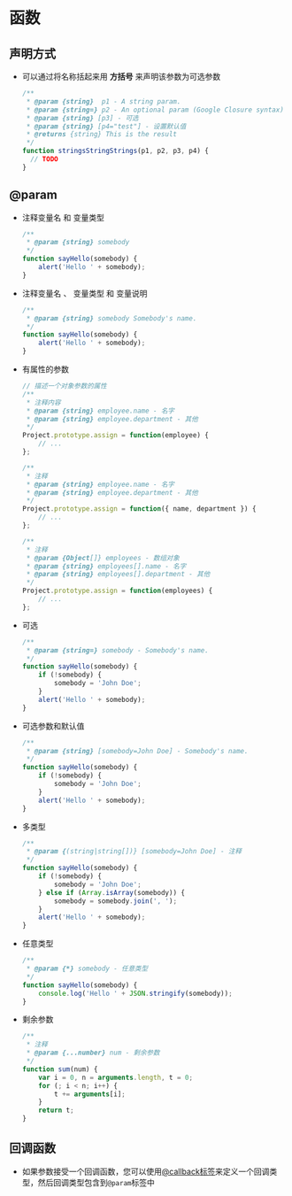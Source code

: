 # 函数

## 声明方式

+ 可以通过将名称括起来用 **方括号** 来声明该参数为可选参数

    ```js
    /**
     * @param {string}  p1 - A string param.
     * @param {string=} p2 - An optional param (Google Closure syntax)
     * @param {string} [p3] - 可选
     * @param {string} [p4="test"] - 设置默认值
     * @returns {string} This is the result
     */
    function stringsStringStrings(p1, p2, p3, p4) {
      // TODO
    }
    ```

## @param

+ 注释变量名 和 变量类型

    ```js
    /**
     * @param {string} somebody
     */
    function sayHello(somebody) {
        alert('Hello ' + somebody);
    }
    ```

+ 注释变量名 、 变量类型 和 变量说明

    ```js
    /**
     * @param {string} somebody Somebody's name.
     */
    function sayHello(somebody) {
        alert('Hello ' + somebody);
    }
    ```

+ 有属性的参数

    ```js
    // 描述一个对象参数的属性
    /**
     * 注释内容
     * @param {string} employee.name - 名字
     * @param {string} employee.department - 其他
     */
    Project.prototype.assign = function(employee) {
        // ...
    };

    ```

    ```js
    /**
     * 注释
     * @param {string} employee.name - 名字
     * @param {string} employee.department - 其他
     */
    Project.prototype.assign = function({ name, department }) {
        // ...
    };
    ```

    ```js
    /**
     * 注释
     * @param {Object[]} employees - 数组对象
     * @param {string} employees[].name - 名字
     * @param {string} employees[].department - 其他
     */
    Project.prototype.assign = function(employees) {
        // ...
    };
    ```

+ 可选

    ```js
    /**
     * @param {string=} somebody - Somebody's name.
     */
    function sayHello(somebody) {
        if (!somebody) {
            somebody = 'John Doe';
        }
        alert('Hello ' + somebody);
    }
    ```

+ 可选参数和默认值

    ```js
    /**
     * @param {string} [somebody=John Doe] - Somebody's name.
     */
    function sayHello(somebody) {
        if (!somebody) {
            somebody = 'John Doe';
        }
        alert('Hello ' + somebody);
    }
    ```

+ 多类型

    ```js
    /**
     * @param {(string|string[])} [somebody=John Doe] - 注释
     */
    function sayHello(somebody) {
        if (!somebody) {
            somebody = 'John Doe';
        } else if (Array.isArray(somebody)) {
            somebody = somebody.join(', ');
        }
        alert('Hello ' + somebody);
    }
    ```

+ 任意类型

    ```js
    /**
     * @param {*} somebody - 任意类型
     */
    function sayHello(somebody) {
        console.log('Hello ' + JSON.stringify(somebody));
    }
    ```

+ 剩余参数

    ```js
    /**
     * 注释
     * @param {...number} num - 剩余参数
     */
    function sum(num) {
        var i = 0, n = arguments.length, t = 0;
        for (; i < n; i++) {
            t += arguments[i];
        }
        return t;
    }
    ```

## 回调函数

+ 如果参数接受一个回调函数，您可以使用[@callback](https://jsdoc.zcopy.site/tags-callback.html "@callback")[标签](https://jsdoc.zcopy.site/tags-callback.html "标签")来定义一个回调类型，然后回调类型包含到`@param`标签中
